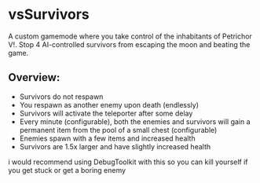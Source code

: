 # vsSurvivors
A custom gamemode where you take control of the inhabitants of Petrichor V!. Stop 4 AI-controlled survivors from escaping the moon and beating the game.

## Overview:
* Survivors do not respawn
* You respawn as another enemy upon death (endlessly)
* Survivors will activate the teleporter after some delay
* Every minute (configurable), both the enemies and survivors will gain a permanent item from the pool of a small chest (configurable)
* Enemies spawn with a few items and increased health
* Survivors are 1.5x larger and have slightly increased health


i would recommend using DebugToolkit with this so you can kill yourself if you get stuck or get a boring enemy